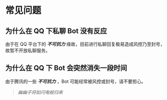 # 常见问题

## 为什么在 QQ 下私聊 Bot 没有反应

由于在 QQ 平台下的 ***不可抗力*** 缘故，目前进行私聊回复极易造成风控乃至封号，故暂不开放私聊服务。


## 为什么在 QQ 下 Bot 会突然消失一段时间

由于腾讯的一些 ***不可抗力*** ，Bot 可能经常被风控或封号，请不要担心。

> *幽幽子将如闪电般归来*
